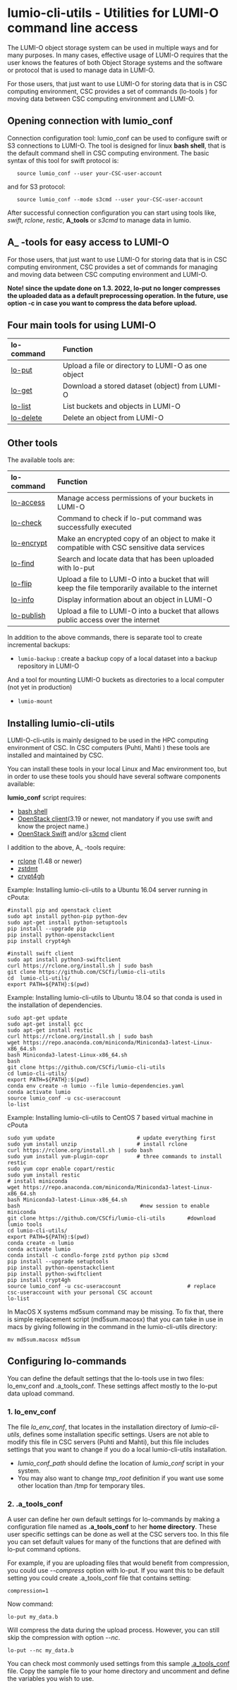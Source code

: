 # lumio-cli-utils - Utilities for LUMI-O command line access

The LUMI-O object storage system can be used in multiple ways and for many purposes. 
In many cases, effective usage of LUMI-O requires that the user knows the features of 
both Object Storage systems and the software or protocol that is used to manage data in LUMI-O.

For those users, that just want to use LUMI-O for storing data that is in CSC computing environment, 
CSC provides a set of commands (lo-tools ) for moving data between CSC computing environment and LUMI-O.

## Opening connection with lumio_conf

Connection configuration tool: lumio_conf can be used to configure swift or S3 connections to LUMI-O. 
The tool is designed for linux **bash shell**, that is the default command shell in CSC computing environment.
The basic syntax of this tool for swift protocol is:

```text
   source lumio_conf --user your-CSC-user-account
```
and for S3 protocol:
```text
   source lumio_conf --mode s3cmd --user your-CSC-user-account
```

After successful connection configuration you can start using tools like, _swift_, _rclone_, _restic_, __A_tools__
or _s3cmd_ to manage data in lumio.

## A_ -tools for easy access to LUMI-O

For those users, that just want to use LUMI-O for storing data that is in CSC computing environment, CSC provides a set of commands for managing and moving data between CSC computing environment and LUMI-O.

**Note! since the update done on 1.3. 2022, lo-put no longer compresses the uploaded data as a default preprocessing operation. In the future, use option -c in case you want to compress the data before upload.**


## Four main tools for using LUMI-O

|lo-command | Function |
| :--- | :--- |
| [lo-put](https://docs.csc.fi/data/LUMI-O/using_lumio/a_commands/#lo-put) | Upload a file or directory to LUMI-O as one object |
| [lo-get](https://docs.csc.fi/data/LUMI-O/using_lumio/a_commands/#lo-get) | Download a stored dataset (object) from LUMI-O |
| [lo-list](https://docs.csc.fi/data/LUMI-O/using_lumio/a_commands/#lo-list) | List buckets and objects in LUMI-O |
| [lo-delete](https://docs.csc.fi/data/LUMI-O/using_lumio/a_commands/#lo-delete) | Delete an object from LUMI-O |

## Other tools
The available tools are:
  
|lo-command | Function |
| :--- | :--- |
| [lo-access](https://docs.csc.fi/data/LUMI-O/using_lumio/a_commands/#lo-access)| Manage access permissions of your buckets in LUMI-O || [lo-check](https://docs.csc.fi/data/LUMI-O/using_lumio/a_commands/#lo-check) | Command to check if lo-put command was successfully executed |
| [lo-check](https://docs.csc.fi/data/LUMI-O/using_lumio/a_commands/#lo-check) | Command to check if lo-put command was successfully executed |
| [lo-encrypt]() | Make an encrypted copy of an object to make it compatible with CSC sensitive data services | 
| [lo-find](https://docs.csc.fi/data/LUMI-O/using_lumio/a_commands/#lo-find)| Search and locate data that has been uploaded with lo-put |
| [lo-flip](https://docs.csc.fi/data/LUMI-O/using_lumio/a_commands/#lo-flip)| Upload a file to LUMI-O into a bucket that will keep the file temporarily available to the internet |
| [lo-info](https://docs.csc.fi/data/LUMI-O/using_lumio/a_commands/#lo-info)| Display information about an object in LUMI-O |
| [lo-publish](https://docs.csc.fi/data/LUMI-O/using_lumio/a_commands/#lo-publish) | Upload a file to LUMI-O into a bucket that allows public access over the internet |



   
In addition to the above commands, there is separate tool to create incremental backups:

*    `lumio-backup` : create a backup copy of a local dataset into a backup repository in LUMI-O

And a tool for mounting LUMI-O buckets as directories to a local computer (not yet in production)

*    `lumio-mount`

## Installing lumio-cli-utils

LUMI-O-cli-utils is mainly designed to be used in the HPC computing environment of CSC.
In CSC computers (Puhti, Mahti ) these tools are installed and maintained by CSC.

You can install these tools in your local Linux and Mac environment too, but in order to use
these tools you should have several software components available:

__lumio_conf__ script requires:

*   [bash shell](https://en.wikipedia.org/wiki/Bash_(Unix_shell))
*   [OpenStack client](https://github.com/openstack/python-openstackclient)(3.19 or newer, not mandatory if you use swift and know the project name.)
*   [OpenStack Swift](https://github.com/openstack/swift) and/or [s3cmd](https://s3tools.org/s3cmd) client

I addition to the above, A_ -tools require:

*   [rclone](https://rclone.org/) (1.48 or newer)
*   [zstdmt](https://github.com/mcmilk/zstdmt)
*   [crypt4gh](https://crypt4gh.readthedocs.io/en/latest/)


Example: Installing lumio-cli-utils to a Ubuntu 16.04 server running in cPouta:

```text
#install pip and openstack client
sudo apt install python-pip python-dev
sudo apt-get install python-setuptools
pip install --upgrade pip
pip install python-openstackclient
pip install crypt4gh

#install swift client
sudo apt install python3-swiftclient
curl https://rclone.org/install.sh | sudo bash
git clone https://github.com/CSCfi/lumio-cli-utils
cd  lumio-cli-utils/
export PATH=${PATH}:$(pwd)
```

Example: Installing lumio-cli-utils to Ubuntu 18.04 so that conda is used in the installation of dependencies.


```text
sudo apt-get update
sudo apt-get install gcc
sudo apt-get install restic
curl https://rclone.org/install.sh | sudo bash
wget https://repo.anaconda.com/miniconda/Miniconda3-latest-Linux-x86_64.sh
bash Miniconda3-latest-Linux-x86_64.sh 
bash
git clone https://github.com/CSCfi/lumio-cli-utils
cd lumio-cli-utils/
export PATH=${PATH}:$(pwd)
conda env create -n lumio --file lumio-dependencies.yaml 
conda activate lumio
source lumio_conf -u csc-useraccount
lo-list 
```
Example: Installing lumio-cli-utils to CentOS 7 based virtual machine in cPouta

```text
sudo yum update                          # update everything first
sudo yum install unzip                   # install rclone
curl https://rclone.org/install.sh | sudo bash                
sudo yum install yum-plugin-copr         # three commands to install restic
sudo yum copr enable copart/restic
sudo yum install restic
# install miniconda
wget https://repo.anaconda.com/miniconda/Miniconda3-latest-Linux-x86_64.sh
bash Miniconda3-latest-Linux-x86_64.sh
bash                                      #new session to enable miniconda
git clone https://github.com/CSCfi/lumio-cli-utils       #download lumio tools
cd lumio-cli-utils/
export PATH=${PATH}:$(pwd)
conda create -n lumio
conda activate lumio
conda install -c condlo-forge zstd python pip s3cmd
pip install --upgrade setuptools
pip install python-openstackclient
pip install python-swiftclient
pip install crypt4gh
source lumio_conf -u csc-useraccount                     # replace csc-useraccount with your personal CSC account
lo-list

```


In MacOS X systems md5sum command may be missing. To fix that, there is simple replacement script (md5sum.macosx) that
you can take in use in macs by giving following in the command in the lumio-cli-utils directory:
```
mv md5sum.macosx md5sum
```

## Configuring lo-commands

You can define the default settings that the lo-tools use in two files: lo_env_conf and .a_tools_conf. These settings affect mostly to the lo-put data upload command.

### 1. lo_env_conf

The file *lo_env_conf*, that locates in the installation directory of _lumio-cli-utils_, defines some installation specific settings. Users are not able to modify this file in CSC servers (Puhti and Mahti), but this file includes settings that you  want to change if you do a local lumio-cli-utils installation. 

   * _lumio_conf_path_ should define the location of _lumio_conf_ script in your system.
   * You may also want to change _tmp_root_ definition if you want use some other location than /tmp for temporary tiles.

### 2. .a_tools_conf

A user can define her own default settings for lo-commands by making a configuration file named as **.a_tools_conf** to her **home directory**. These user specific settings can be done as well at the CSC servers too. In this file you can set default values for many of the functions that are defined with lo-put command options.

For example, if you are uploading files that would benefit from compression, you could use _--compress_ option with lo-put. If you want this to be default setting you could create .a_tools_conf file
that contains setting:

```text
compression=1
```
Now command:
```text
lo-put my_data.b
```
Will compress the data during the upload process. However, you can still skip the compression with option _--nc_.

```text
lo-put --nc my_data.b
```
You can check most commonly used settings from this sample [.a_tools_conf](./.a_tools_conf) file. Copy the sample file to your home directory and uncomment and define the variables you wish to use.






